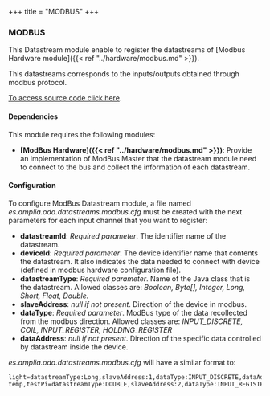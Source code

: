 +++
title = "MODBUS"
+++

### MODBUS

This Datastream module enable to register the datastreams of [Modbus Hardware module]({{< ref "../hardware/modbus.md" >}}).

This datastreams corresponds to the inputs/outputs obtained through modbus protocol.

[To access source code click here](https://github.com/amplia-iiot/oda/tree/master/oda-datastreams/modbus).

#### Dependencies

This module requires the following modules:

* __[ModBus Hardware]({{< ref "../hardware/modbus.md" >}})__: Provide an implementation of ModBus Master that the datastream module need to connect to the
bus and collect the information of each datastream.

#### Configuration

To configure ModBus Datastream module, a file named _es.amplia.oda.datastreams.modbus.cfg_ must be created with the next parameters
for each input channel that you want to register:

* __datastreamId__: _Required parameter_. The identifier name of the datastream.
* __deviceId__: _Required parameter_. The device identifier name that contents the datastream. It also indicates the data needed to connect with device (defined in modbus hardware configuration file).
* __datastreamType__: _Required parameter_. Name of the Java class that is the datastream. Allowed classes are: _Boolean,
Byte[], Integer, Long, Short, Float, Double._
* __slaveAddress__: _null if not present_. Direction of the device in modbus.
* __dataType__: _Required parameter_. ModBus type of the data recollected from the modbus direction. Allowed classes are:
_INPUT_DISCRETE, COIL, INPUT_REGISTER, HOLDING_REGISTER_
* __dataAddress__: _null if not present_. Direction of the specific data controlled by datastream inside the device.

_es.amplia.oda.datastreams.modbus.cfg_ will have a similar format to:

```properties
light=datastreamType:Long,slaveAddress:1,dataType:INPUT_DISCRETE,dataAddress:255
temp,testPi=datastreamType:DOUBLE,slaveAddress:2,dataType:INPUT_REGISTER,dataAddress:100
```
